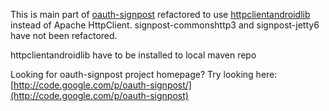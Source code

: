 This is main part of [oauth-signpost](https://github.com/mttkay/signpost)
refactored to use [httpclientandroidlib](https://code.google.com/p/httpclientandroidlib) instead of
Apache HttpClient. signpost-commonshttp3 and signpost-jetty6 have not been refactored.

httpclientandroidlib have to be installed to local maven repo

Looking for oauth-signpost project homepage? Try looking here: [http://code.google.com/p/oauth-signpost/](http://code.google.com/p/oauth-signpost)
